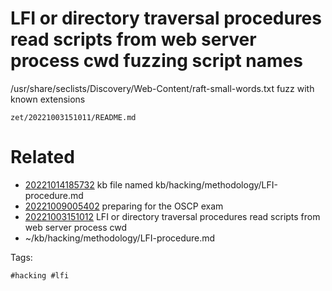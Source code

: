 # LFI or directory traversal procedures read scripts from web server process cwd fuzzing script names
/usr/share/seclists/Discovery/Web-Content/raft-small-words.txt
fuzz with known extensions

` zet/20221003151011/README.md `

# Related

- [20221014185732](/zet/20221014185732/README.md) kb file named kb/hacking/methodology/LFI-procedure.md
- [20221009005402](/zet/20221009005402/README.md) preparing for the OSCP exam
- [20221003151012](/zet/20221003151012/README.md) LFI or directory traversal procedures read scripts from web server process cwd
- ~/kb/hacking/methodology/LFI-procedure.md

Tags:

    #hacking #lfi 
